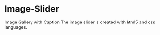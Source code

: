 # Image-Slider
Image Gallery with Caption
The image slider is created with html5 and css languages.

